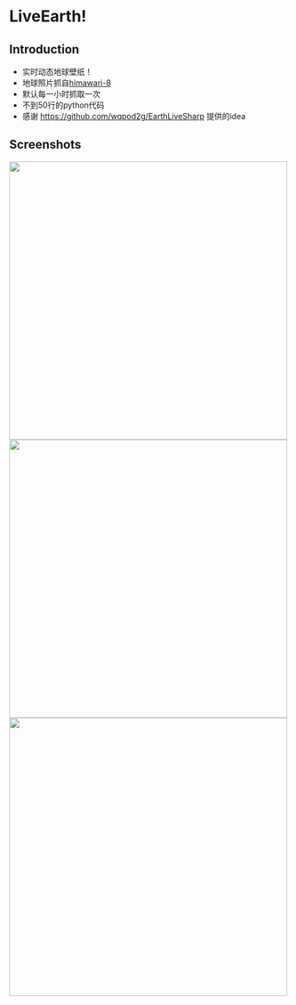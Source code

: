 # LiveEarth!
## Introduction
- 实时动态地球壁纸！
- 地球照片抓自[himawari-8](http://himawari8.nict.go.jp/)
- 默认每一小时抓取一次
- 不到50行的python代码
- 感谢 https://github.com/wqpod2g/EarthLiveSharp 提供的idea

## Screenshots
<img src='http://files.cnblogs.com/files/mrpod2g/earth1.gif' width='500' />
<img src='http://files.cnblogs.com/files/mrpod2g/earth2.gif' width='500' />
<img src='http://files.cnblogs.com/files/mrpod2g/earth3.gif' width='500' />


